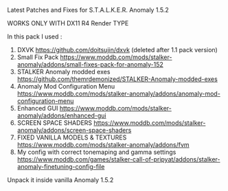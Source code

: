 Latest Patches and Fixes for S.T.A.L.K.E.R. Anomaly 1.5.2

WORKS ONLY WITH DX11 R4 Render TYPE

In this pack I used :

1. DXVK https://github.com/doitsujin/dxvk (deleted after 1.1 pack version)
2. Small Fix Pack https://www.moddb.com/mods/stalker-anomaly/addons/small-fixes-pack-for-anomaly-152
3. STALKER Anomaly modded exes https://github.com/themrdemonized/STALKER-Anomaly-modded-exes
4. Anomaly Mod Configuration Menu https://www.moddb.com/mods/stalker-anomaly/addons/anomaly-mod-configuration-menu
5. Enhanced GUI https://www.moddb.com/mods/stalker-anomaly/addons/enhanced-gui
6. SCREEN SPACE SHADERS https://www.moddb.com/mods/stalker-anomaly/addons/screen-space-shaders
7. FIXED VANILLA MODELS & TEXTURES https://www.moddb.com/mods/stalker-anomaly/addons/fvm
8. My config with correct tonemaping and gamma settings https://www.moddb.com/games/stalker-call-of-pripyat/addons/stalker-anomaly-finetuning-config-file

Unpack it inside vanilla Anomaly 1.5.2
